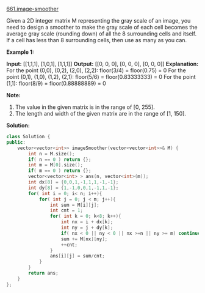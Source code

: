 [661.image-smoother](https://leetcode.com/problems/image-smoother/)  

Given a 2D integer matrix M representing the gray scale of an image, you need to design a smoother to make the gray scale of each cell becomes the average gray scale (rounding down) of all the 8 surrounding cells and itself. If a cell has less than 8 surrounding cells, then use as many as you can.

**Example 1:**  

**Input:**
\[\[1,1,1\],
 \[1,0,1\],
 \[1,1,1\]\]
**Output:**
\[\[0, 0, 0\],
 \[0, 0, 0\],
 \[0, 0, 0\]\]
**Explanation:**
For the point (0,0), (0,2), (2,0), (2,2): floor(3/4) = floor(0.75) = 0
For the point (0,1), (1,0), (1,2), (2,1): floor(5/6) = floor(0.83333333) = 0
For the point (1,1): floor(8/9) = floor(0.88888889) = 0

**Note:**  

1.  The value in the given matrix is in the range of \[0, 255\].
2.  The length and width of the given matrix are in the range of \[1, 150\].  



**Solution:**  

```cpp
class Solution {
public:
    vector<vector<int>> imageSmoother(vector<vector<int>>& M) {
        int n = M.size();
        if( n == 0 ) return {};
        int m = M[0].size();
        if( m == 0 ) return {};
        vector<vector<int> > ans(n, vector<int>(m));
        int dx[8] = {0,0,1,-1,1,1,-1,-1};
        int dy[8] = {1,-1,0,0,1,-1,1,-1};
        for( int i = 0; i< n; i++){
            for( int j = 0; j < m; j++){
                int sum = M[i][j];
                int cnt = 1;
                for( int k = 0; k<8; k++){
                    int nx = i + dx[k];
                    int ny = j + dy[k];
                    if( nx < 0 || ny < 0 || nx >=n || ny >= m) continue;
                    sum += M[nx][ny];
                    ++cnt;
                }
                ans[i][j] = sum/cnt;
            }
        }
        return ans;
    }
};
```
      